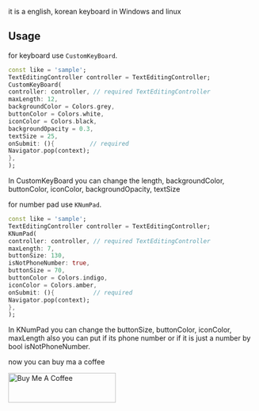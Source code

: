 
it is a english, korean keyboard in Windows and linux

## Usage

for keyboard use `CustomKeyBoard`.

```dart
const like = 'sample';
TextEditingController controller = TextEditingController;
CustomKeyBoard(
controller: controller, // required TextEditingController
maxLength: 12,
backgroundColor = Colors.grey, 
buttonColor = Colors.white,
iconColor = Colors.black,
backgroundOpacity = 0.3,
textSize = 25,
onSubmit: (){          // required
Navigator.pop(context);
},
);
```

In CustomKeyBoard you can change the length, backgroundColor, buttonColor, iconColor, backgroundOpacity, textSize


for number pad use `KNumPad`.

```dart
const like = 'sample';
TextEditingController controller = TextEditingController;
KNumPad(
controller: controller, // required TextEditingController
maxLength: 7,
buttonSize: 130,
isNotPhoneNumber: true,
buttonSize = 70,
buttonColor = Colors.indigo,
iconColor = Colors.amber,
onSubmit: (){           // required
Navigator.pop(context);
},
);
```

In KNumPad you can change the buttonSize, buttonColor, iconColor, maxLength
also you can put if its phone number or if it is just a number by bool isNotPhoneNumber.

now you can buy ma a coffee

<a href="https://www.buymeacoffee.com/jungj2875" target="_blank"><img src="https://cdn.buymeacoffee.com/buttons/v2/default-yellow.png" alt="Buy Me A Coffee" style="height: 60px !important;width: 217px !important;" ></a>




